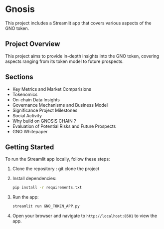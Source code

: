 # Gnosis
This project includes a Streamlit app that covers various aspects of the GNO token.

## Project Overview

This project aims to provide in-depth insights into the GNO token, covering aspects ranging from its token model to future prospects.

## Sections

- Key Metrics and Market Comparisions
 - Tokenomics
 - On-chain Data Insights
 - Governance Mechanisms and Business Model
 - Significance Project Milestones
 - Social Activity
 - Why build on GNOSIS CHAIN ?
 - Evaluation of Potential Risks and Future Prospects
 - GNO Whitepaper

## Getting Started

To run the Streamlit app locally, follow these steps:

1. Clone the repository :  git clone the project

2. Install dependencies:

   ```bash
   pip install -r requirements.txt
   ```

3. Run the app:

   ```bash
   streamlit run GNO_TOKEN_APP.py
   ```

4. Open your browser and navigate to `http://localhost:8501` to view the app.



